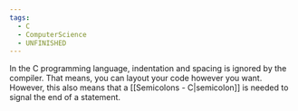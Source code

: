 ```yaml
---
tags:
  - C
  - ComputerScience
  - UNFINISHED
---
```

In the C programming language, indentation and spacing is ignored by the compiler. That means, you can layout your code however you want. However, this also means that a [[Semicolons - C|semicolon]] is needed to signal the end of a statement.